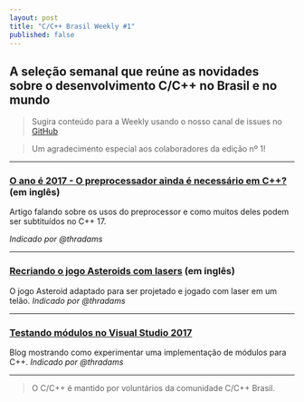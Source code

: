 ```yaml
---
layout: post
title: "C/C++ Brasil Weekly #1"
published: false
---
```


## A seleção semanal que reúne as novidades sobre o desenvolvimento C/C++ no Brasil e no mundo

>Sugira conteúdo para a Weekly usando o nosso canal de issues no [GitHub](https://github.com/ccppbrasil/ccppbrasil.github.io/issues)

>Um agradecimento especial aos colaboradores da edição nº 1!

---

### [O ano é 2017 - O preprocessador ainda é necessário em C++?](http://foonathan.net/blog/2017/05/08/preprocessor.html) (em inglês)

Artigo falando sobre os usos do preprocessor e como muitos deles podem ser subtituídos no C++ 17.

_Indicado por @thradams_


---

### [Recriando o jogo Asteroids com lasers](https://www.youtube.com/watch?v=FkHjG759ABY) (em inglês)
O jogo Asteroid adaptado para ser projetado e jogado com laser em um telão.
_Indicado por @thradams_

---

### [Testando módulos no Visual Studio 2017](https://blogs.msdn.microsoft.com/vcblog/2017/05/05/cpp-modules-in-visual-studio-2017/)
Blog mostrando como experimentar uma implementação de módulos para C++.
_Indicado por @thradams_

---

>O C/C++ é mantido por voluntários da comunidade C/C++ Brasil.
